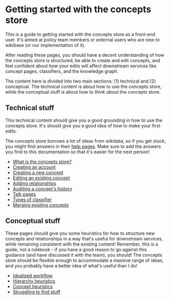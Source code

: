 # Getting started with the concepts store

This is a guide to getting started with the concepts store as a front-end user. It's aimed at policy team members or external users who are new to wikibase (or our implementation of it).

After reading these pages, you should have a decent understanding of how the concepts store is structured, be able to create and edit concepts, and feel confident about how your edits will affect downstream services like concept pages, classifiers, and the knowledge graph.

The content here is divided into two main sections: (1) technical and (2) conceptual.
The technical content is about how to use the concepts store, while the conceptual stuff is about how to _think about_ the concepts store.

## Technical stuff

This technical content should give you a good grounding in how to use the concepts store. It's should give you a good idea of how to make your first edits.

The concepts store borrows a lot of ideas from wikidata, so if you get stuck, you might find answers in their [help pages](https://www.wikidata.org/wiki/Help:Contents). Make sure to add the answers you find to this documentation so that it's easier for the next person!

- [What is the concepts store?](what-is-the-concepts-store.md)
- [Creating an account](creating-an-account.md)
- [Creating a new concept](creating-a-new-concept.md)
- [Editing an existing concept](editing-an-existing-concept.md)
- [Adding relationships](adding-relationships.md)
- [Auditing a concept's history](auditing-a-concepts-history.md)
- [Talk pages](talk-pages.md)
- [Types of classifier](classifier-types.md)
- [Merging existing concepts](merging-existing-concepts.md)

## Conceptual stuff

These pages should give you some heuristics for how to structure new concepts and relationships in a way that's useful for downstream services, while remaining consistent with the existing content! Remember, this is a guide, not a rulebook - if you have a good reason to go against this guidance (and have discussed it with the team), you should! The concepts store should be flexible enough to accommodate a massive range of ideas, and you probably have a better idea of what's useful than I do!

- [Idealised workflow](idealised-workflow.md)
- [Hierarchy heuristics](hierarchy-heuristics.md)
- [Concept heuristics](concept-heuristics.md)
- [Struggling to find stuff](struggling-to-find-stuff.md)
